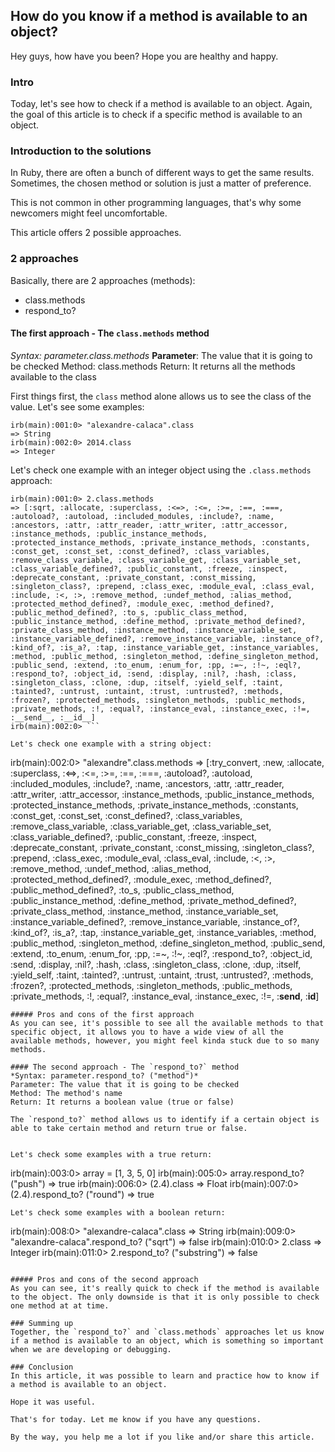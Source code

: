 ## How do you know if a method is available to an object?

Hey guys, how have you been?
Hope you are healthy and happy.

### Intro
Today, let's see how to check if a method is available to an object.
Again, the goal of this article is to check if a specific method is available to an object.

### Introduction to the solutions
In Ruby,  there are often a bunch of different ways to get the same results. Sometimes, the chosen method or solution is just a matter of preference.

This is not common in other programming languages, that's why some newcomers might feel uncomfortable.

This article offers 2 possible approaches.


### 2 approaches
Basically, there are 2 approaches (methods):
- class.methods
- respond_to? 

#### The first approach - The `class.methods` method
*Syntax: parameter.class.methods*
**Parameter**: The value that it is going to be checked
Method: class.methods
Return: It returns all the methods available to the class

First things first, the `class` method alone allows us to see the class of the value. Let's see some examples:
```
irb(main):001:0> "alexandre-calaca".class
=> String
irb(main):002:0> 2014.class
=> Integer
 ```

Let's check one example with an integer object using the `.class.methods` approach:
```
irb(main):001:0> 2.class.methods
=> [:sqrt, :allocate, :superclass, :<=>, :<=, :>=, :==, :===, :autoload?, :autoload, :included_modules, :include?, :name, :ancestors, :attr, :attr_reader, :attr_writer, :attr_accessor, :instance_methods, :public_instance_methods, :protected_instance_methods, :private_instance_methods, :constants, :const_get, :const_set, :const_defined?, :class_variables, :remove_class_variable, :class_variable_get, :class_variable_set, :class_variable_defined?, :public_constant, :freeze, :inspect, :deprecate_constant, :private_constant, :const_missing, :singleton_class?, :prepend, :class_exec, :module_eval, :class_eval, :include, :<, :>, :remove_method, :undef_method, :alias_method, :protected_method_defined?, :module_exec, :method_defined?, :public_method_defined?, :to_s, :public_class_method, :public_instance_method, :define_method, :private_method_defined?, :private_class_method, :instance_method, :instance_variable_set, :instance_variable_defined?, :remove_instance_variable, :instance_of?, :kind_of?, :is_a?, :tap, :instance_variable_get, :instance_variables, :method, :public_method, :singleton_method, :define_singleton_method, :public_send, :extend, :to_enum, :enum_for, :pp, :=~, :!~, :eql?, :respond_to?, :object_id, :send, :display, :nil?, :hash, :class, :singleton_class, :clone, :dup, :itself, :yield_self, :taint, :tainted?, :untrust, :untaint, :trust, :untrusted?, :methods, :frozen?, :protected_methods, :singleton_methods, :public_methods, :private_methods, :!, :equal?, :instance_eval, :instance_exec, :!=, :__send__, :__id__]
irb(main):002:0> ```

Let's check one example with a string object:
```
irb(main):002:0> "alexandre".class.methods
=> [:try_convert, :new, :allocate, :superclass, :<=>, :<=, :>=, :==, :===, :autoload?, :autoload, :included_modules, :include?, :name, :ancestors, :attr, :attr_reader, :attr_writer, :attr_accessor, :instance_methods, :public_instance_methods, :protected_instance_methods, :private_instance_methods, :constants, :const_get, :const_set, :const_defined?, :class_variables, :remove_class_variable, :class_variable_get, :class_variable_set, :class_variable_defined?, :public_constant, :freeze, :inspect, :deprecate_constant, :private_constant, :const_missing, :singleton_class?, :prepend, :class_exec, :module_eval, :class_eval, :include, :<, :>, :remove_method, :undef_method, :alias_method, :protected_method_defined?, :module_exec, :method_defined?, :public_method_defined?, :to_s, :public_class_method, :public_instance_method, :define_method, :private_method_defined?, :private_class_method, :instance_method, :instance_variable_set, :instance_variable_defined?, :remove_instance_variable, :instance_of?, :kind_of?, :is_a?, :tap, :instance_variable_get, :instance_variables, :method, :public_method, :singleton_method, :define_singleton_method, :public_send, :extend, :to_enum, :enum_for, :pp, :=~, :!~, :eql?, :respond_to?, :object_id, :send, :display, :nil?, :hash, :class, :singleton_class, :clone, :dup, :itself, :yield_self, :taint, :tainted?, :untrust, :untaint, :trust, :untrusted?, :methods, :frozen?, :protected_methods, :singleton_methods, :public_methods, :private_methods, :!, :equal?, :instance_eval, :instance_exec, :!=, :__send__, :__id__]
```
##### Pros and cons of the first approach
As you can see, it's possible to see all the available methods to that specific object, it allows you to have a wide view of all the available methods, however, you might feel kinda stuck due to so many methods.

#### The second approach - The `respond_to?` method
*Syntax: parameter.respond_to? ("method")*
Parameter: The value that it is going to be checked
Method: The method's name
Return: It returns a boolean value (true or false)

The `respond_to?` method allows us to identify if a certain object is able to take certain method and return true or false.


Let's check some examples with a true return:
``` 
irb(main):003:0> array = [1, 3, 5, 0]
irb(main):005:0> array.respond_to? ("push")
=> true
irb(main):006:0> (2.4).class
=> Float
irb(main):007:0> (2.4).respond_to? ("round")
=> true
``` 
Let's check some examples with a boolean return:
```
irb(main):008:0> "alexandre-calaca".class
=> String
irb(main):009:0> "alexandre-calaca".respond_to? ("sqrt")
=> false
irb(main):010:0> 2.class
=> Integer
irb(main):011:0> 2.respond_to? ("substring")
=> false
```

##### Pros and cons of the second approach
As you can see, it's really quick to check if the method is available to the object. The only downside is that it is only possible to check one method at at time.

### Summing up
Together, the `respond_to?` and `class.methods` approaches let us know if a method is available to an object, which is something so important when we are developing or debugging.

### Conclusion
In this article, it was possible to learn and practice how to know if a method is available to an object.

Hope it was useful.

That's for today. Let me know if you have any questions.

By the way, you help me a lot if you like and/or share this article. 



